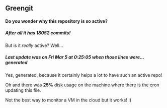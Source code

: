 ## Greengit

#### Do you wonder why this repository is so active?

##### After all it has 18052 commits!

But is it *really* active? Well...

##### Last update was on Fri Mar 5 at 0:25:05 when those lines were... generated

Yes, generated, because it certainly helps a lot to have such an active repo!

Oh and there was **25%** disk usage on the machine
where there is the cron updating this file.

Not the best way to monitor a VM in the cloud but it works! :)
